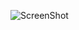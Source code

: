 
![ScreenShot](https://github.com/mabedk/AP2017/blob/gh-pages/mini_ex4/Sk%C3%A6rmbillede%202017-03-03%20kl.%2012.05.34.png)

